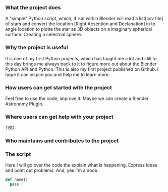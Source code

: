 ### What the project does
A "simple" Python script, which, if run within Blender will read a list[csv file] of stars and convert the location [Right Acsention and Declanation] in to angle location to plotte the star as 3D objects on a imaginary spherical surface. Creating a celestrial sphere.

### Why the project is useful
It is one of my first Python projects, which has taught me a lot and still to this day brings me always back to it to figure more out about the Blender Python API and Python.
This is also my first project published on Github. I hope it can inspire you and help me to learn more.

### How users can get started with the project
Feel free to use the code, improve it. Maybe we can create a Blender Astronomy PlugIn. 

### Where users can get help with your project
TBD

### Who maintains and contributes to the project

### The script

Here I will go over the code the explain what is happening. Express ideas and point out problems.
And, yes I'm a noob. 

```python
def name()
  pass
```

